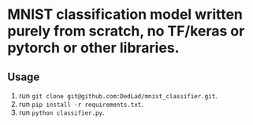 # MNIST classification model written purely from scratch, no TF/keras or pytorch or other libraries.
## Usage
1. run `git clone git@github.com:DedLad/mnist_classifier.git`.
2. run `pip install -r requirements.txt`.
3. run `python classifier.py`.
